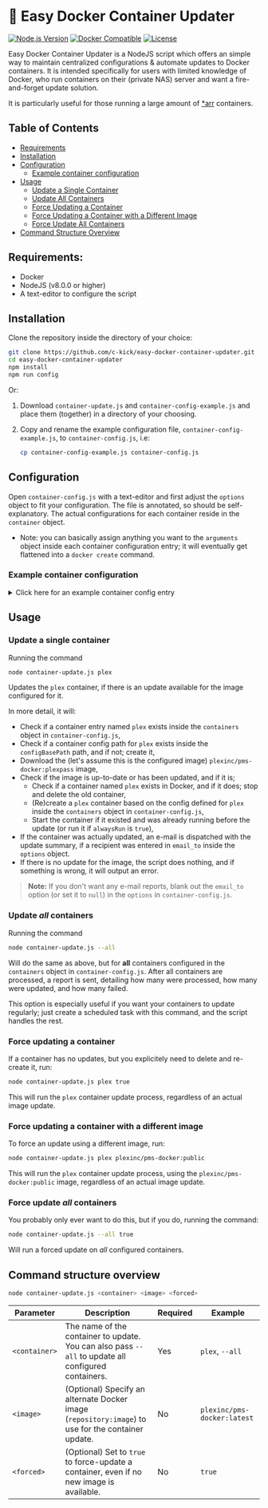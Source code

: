 # 🐳 Easy Docker Container Updater
[![Node.js Version](https://img.shields.io/badge/node-%3E%3D%208.0.0-blue.svg)](https://nodejs.org/)
[![Docker Compatible](https://img.shields.io/badge/docker-compatible-blue.svg)](https://www.docker.com/)
[![License](https://img.shields.io/badge/license-MIT-blue.svg)](https://github.com/your-username/easy-docker-container-updater/blob/main/LICENSE)

Easy Docker Container Updater is a NodeJS script which offers an simple way to maintain centralized configurations & automate updates to Docker containers. It is intended specifically for users with limited knowledge of Docker, who run containers on their (private NAS) server and want a fire-and-forget update solution. 

It is particularly useful for those running a large amount of [*arr](https://wiki.servarr.com) containers. 

## Table of Contents
- [Requirements](#requirements)
- [Installation](#installation)
- [Configuration](#configuration)
  - [Example container configuration](#example-container-configuration)
- [Usage](#usage)
  - [Update a Single Container](#update-a-single-container)
  - [Update All Containers](#update-all-containers)
  - [Force Updating a Container](#force-updating-a-container)
  - [Force Updating a Container with a Different Image](#force-updating-a-container-with-a-different-image)
  - [Force Update All Containers](#force-update-all-containers)
- [Command Structure Overview](#command-structure-overview)

## Requirements:
- Docker
- NodeJS (v8.0.0 or higher)
- A text-editor to configure the script

## Installation
Clone the repository inside the directory of your choice:
   ```bash
   git clone https://github.com/c-kick/easy-docker-container-updater.git
   cd easy-docker-container-updater
   npm install
   npm run config
   ```
Or:
1. Download `container-update.js` and `container-config-example.js` and place them (together) in a directory of your choosing.
2. Copy and rename the example configuration file, `container-config-example.js`, to `container-config.js`, i.e:

	```bash
	cp container-config-example.js container-config.js
	```
## Configuration

Open `container-config.js` with a text-editor and first adjust the `options` object to fit your configuration. The file is annotated, so should be self-explanatory.
The actual configurations for each container reside in the `container` object.
   - Note: you can basically assign anything you want to the `arguments` object inside each container configuration entry; it will eventually get flattened into a `docker create` command.

### Example container configuration

<details>
  <summary>Click here for an example container config entry</summary>

  Note: `container-config-example.js` also contains an example configuration.

  ```js
  'plex': {

    debug: true, //optional - override debug mode for this container

    image: 'plexinc/pms-docker:plexpass', // required - the repository & image to use

    alwaysRun: false, // optional - if true, this will force the container to run, even when it was stopped prior to updating. Note: this is *not* the restart policy, which is configured inside the `arguments` object (below).

    // The arguments that will be passed to 'docker create'
    // Note: all arguments are optional. If you have no arguments, just leave it empty (`arguments: {}`)
    arguments: {

      net: 	'bridge', // Network mode (bridge, host, etc)

      // If you need ports (i.e. in 'bridge' network mode)
      // specify them here, as [host-side-port, container-side-port]
      p: [
      	[32400, 32400],
      ],

      // Volume mappings
      v: [
        ['/my-custom/path-1', '/path-1/'],
        //add more if needed
      ],

      // Environment variables
      e: {
        TZ: 'Europe/Amsterdam',
        PLEX_UID: 1234,
        PLEX_GID: 45678
        //add more if needed
      },

      // Device mappings
      device: [
        ['/dev/dri', '/dev/dri'],
        //add more if needed
      ],

      privileged: 	false,	// optional - privileged mode

      memory:		'768m', // optional - memory limit
     
      restart: 		'always', // optional - restart policy

      // Add whatever other arguments you need. E.g. stuff like: gpus: 'all'
    },

  },
  ```
> **Note:** Optional values will fall back to defaults inside the `options` object (and if not there, to hard-coded defaults), if not specified.

> **Note:** If you have many containers configured, but want to debug just one of them, you can override the global `debug` flag from *inside* a container config. Just set `debug : true` in the container's config entry (as shown in the example).
</details>

## Usage

### Update a single container

Running the command

```bash
node container-update.js plex
```

Updates the `plex` container, if there is an update available for the image configured for it. 

In more detail, it will:
- Check if a container entry named `plex` exists inside the `containers` object in `container-config.js`,
- Check if a container config path for `plex` exists inside the `configBasePath` path, and if not; create it,
- Download the (let's assume this is the configured image) `plexinc/pms-docker:plexpass` image,
- Check if the image is up-to-date or has been updated, and if it is;
	- Check if a container named `plex` exists in Docker, and if it does; stop and delete the old container,
	- (Re)create a `plex` container based on the config defined for `plex` inside the `containers` object in `container-config.js`,
	- Start the container if it existed and was already running before the update (or run it if `alwaysRun` is `true`),
- If the container was actually updated, an e-mail is dispatched with the update summary, 
  if a recipient was entered in `email_to` inside the `options` object.
- If there is no update for the image, the script does nothing, and if something is wrong, it will output an error.

> **Note:** If you don't want any e-mail reports, blank out the `email_to` option (or set it to `null`) in  the `options` in `container-config.js`.

### Update *all* containers

Running the command

```bash
node container-update.js --all
```

Will do the same as above, but for **all** containers configured in the `containers` object in `container-config.js`. 
After all containers are processed, a report is sent, detailing how many were processed, how many were updated, and how many 
failed. 

This option is especially useful if you want your containers to update regularly; just create a scheduled task with this command, 
and the script handles the rest.

### Force updating a container

If a container has no updates, but you explicitely need to delete and re-create it, run:

```bash
node container-update.js plex true
```

This will run the `plex` container update process, regardless of an actual image update.

### Force updating a container with a different image

To force an update using a different image, run:

```bash
node container-update.js plex plexinc/pms-docker:public
```

This will run the `plex` container update process, using the `plexinc/pms-docker:public` image, regardless of an actual image update.

### Force update *all* containers

You probably only ever want to do this, but if you do, running the command:

```bash
node container-update.js --all true
```

Will run a forced update on *all* configured containers.

## Command structure overview

```bash
node container-update.js <container> <image> <forced>
```

| Parameter       | Description                                                                                         | Required | Example                           |
|-----------------|-----------------------------------------------------------------------------------------------------|----------|-----------------------------------|
| `<container>`   | The name of the container to update. You can also pass `--all` to update all configured containers. | Yes      | `plex`, `--all`                   |
| `<image>`       | (Optional) Specify an alternate Docker image (`repository:image`) to use for the container update.  | No       | `plexinc/pms-docker:latest`       |
| `<forced>`      | (Optional) Set to `true` to force-update a container, even if no new image is available.            | No       | `true`                             |
